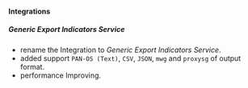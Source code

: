 #### Integrations
##### Generic Export Indicators Service
- rename the Integration to *Generic Export Indicators Service*. 
- added support `PAN-OS (Text)`, `CSV`, `JSON`, `mwg` and `proxysg` of output format.
- performance Improving. 
